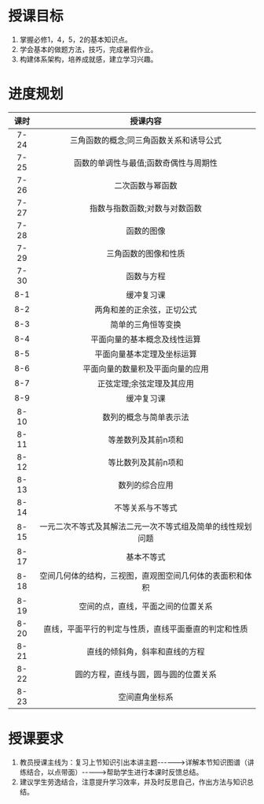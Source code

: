 # 授课目标

1. 掌握必修1，4，5，2的基本知识点。
2. 学会基本的做题方法，技巧，完成暑假作业。
3. 构建体系架构，培养成就感，建立学习兴趣。
# 进度规划

|  课时   | 授课内容  |
| :----:  |:----: |
| 7-24  | 三角函数的概念;同三角函数关系和诱导公式 |
| 7-25  | 函数的单调性与最值;函数奇偶性与周期性 |
| 7-26  |二次函数与幂函数|
| 7-27  |指数与指数函数;对数与对数函数|
| 7-28  |  函数的图像 |
| 7-29  | 三角函数的图像和性质|
| 7-30  |  函数与方程  |
| 8-1   |  缓冲复习课 |
| 8-2   |  两角和差的正余弦，正切公式|
| 8-3   |  简单的三角恒等变换 |
| 8-4   |  平面向量的基本概念及线性运算 |
| 8-5   |  平面向量基本定理及坐标运算  |
| 8-6   | 平面向量的数量积及平面向量的应用|
| 8-7   |  正弦定理;余弦定理及其应用 |
| 8-9   |  缓冲复习课 |
| 8-10  |  数列的概念与简单表示法 |
| 8-11  |   等差数列及其前n项和 |
| 8-12  |等比数列及其前n项和 |
| 8-13  |数列的综合应用|
| 8-14  |不等关系与不等式|
| 8-15  |一元二次不等式及其解法二元一次不等式组及简单的线性规划问题|
| 8-17  |基本不等式|
| 8-18  |空间几何体的结构，三视图，直观图空间几何体的表面积和体积|
| 8-19  |空间的点，直线，平面之间的位置关系
| 8-20  |直线，平面平行的判定与性质，直线平面垂直的判定和性质|
| 8-21  |直线的倾斜角，斜率和直线的方程|
| 8-22  |圆的方程，直线与圆，圆与圆的位置关系|
| 8-23  |  空间直角坐标系|
# 授课要求

1. 教员授课主线为：复习上节知识引出本讲主题------>详解本节知识图谱（讲练结合，以点带面）----->帮助学生进行本课时反馈总结。
2. 建议学生劳逸结合，注意提升学习效率，并及时反思自己，作出方法与知识总结。
